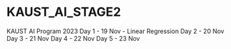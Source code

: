 # KAUST_AI_STAGE2
KAUST AI Program 2023
Day 1 - 19 Nov - Linear Regression
Day 2 - 20 Nov 
Day 3 - 21 Nov 
Day 4 - 22 Nov 
Day 5 - 23 Nov 

